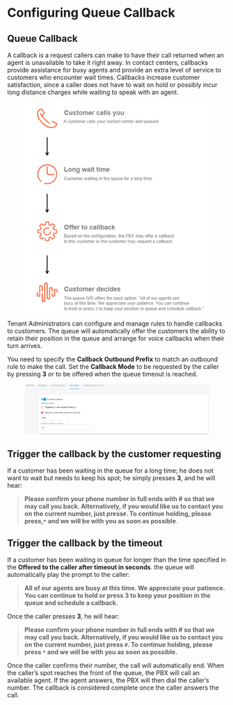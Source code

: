 # Configuring Queue Callback

## Queue Callback

A callback is a request callers can make to have their call returned when an agent is unavailable to take it right away. In contact centers, callbacks provide assistance for busy agents and provide an extra level of service to customers who encounter wait times. Callbacks increase customer satisfaction, since a caller does not have to wait on hold or possibly incur long distance charges while waiting to speak with an agent.

<figure><img src="../../.gitbook/assets/queue_back_1.png" alt=""><figcaption></figcaption></figure>

Tenant Administrators can configure and manage rules to handle callbacks to customers. The queue will automatically offer the customers the ability to retain their position in the queue and arrange for voice callbacks when their turn arrives.

You need to specify the **Callback Outbound Prefix** to match an outbound rule to make the call. Set the **Callback Mode** to be requested by the caller by pressing **3** or to be offered when the queue timeout is reached.

<figure><img src="../../.gitbook/assets/queue_callback.png" alt=""><figcaption></figcaption></figure>

## Trigger the callback by the customer requesting

If a customer has been waiting in the queue for a long time; he does not want to wait but needs to keep his spot; he simply presses **3**, and he will hear:

> **Please confirm your phone number in full ends with # so that we may call you back. Alternatively, if you would like us to contact you on the current number, just press`#`. To continue holding, please press,`*` and we will be with you as soon as possible**.

## Trigger the callback by the timeout

If a customer has been waiting in queue for longer than the time specified in the **Offered to the caller after timeout in seconds**. the queue will automatically play the prompt to the caller:

> **All of our agents are busy at this time. We appreciate your patience. You can continue to hold or press 3 to keep your position in the queue and schedule a callback.**

Once the caller presses **3**, he will hear:

> **Please confirm your phone number in full ends with # so that we may call you back. Alternatively, if you would like us to contact you on the current number, just press `#`. To continue holding, please press `*` and we will be with you as soon as possible.**

Once the caller confirms their number, the call will automatically end. When the caller’s spot reaches the front of the queue, the PBX will call an available agent. If the agent answers, the PBX will then dial the caller’s number. The callback is considered complete once the caller answers the call.



